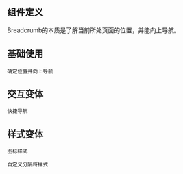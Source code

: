 ## 组件定义

Breadcrumb的本质是了解当前所处页面的位置，并能向上导航。

<code src="./design/behavior-pattern.tsx" inline></code>

## 基础使用

<code src="./demo/basic" description="当用户需要了解当前页面在系统层级结构中的位置，或需要向上导航时使用，是最基础的使用方式">确定位置并向上导航</code>

## 交互变体

<code src="./demo/overlay" description="带有下拉菜单，下拉菜单中的内容可以承载该一级面包屑同级别内容，也可以承载该面包屑的子级内容，便于进行快速切换">快捷导航</code>

## 样式变体

<code src="./demo/withIcon" description="图标替代部分文字，或在文字前增加图标">图标样式</code>

<code src="./demo/separator" description="分割线可以采用数学中的大于符号">自定义分隔符样式</code>
